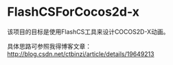 FlashCSForCocos2d-x
===================

该项目的目标是使用FlashCS工具来设计COCOS2D-X动画。

具体思路可参照我得博客文章：http://blog.csdn.net/ctbinzi/article/details/19649213
